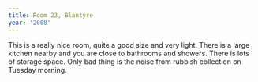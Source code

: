 ```yaml
---
title: Room 23, Blantyre
year: '2008'
---
```


This is a really nice room, quite a good size and very light. There is a large kitchen nearby and you are close to bathrooms and showers. There is lots of storage space. Only bad thing is the noise from rubbish collection on Tuesday morning.